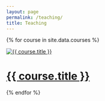 ```yaml
---
layout: page
permalink: /teaching/
title: Teaching
---
```


{% for course in site.data.courses %}

<div class="project ">
<div class="thumbnail">
<a href="{{ site.url }}/{{ course.url }}">
<img class="thumbnail" src="{{ site.baseurl }}/assets/img/teaching/{{ course.thumbnail }}" alt="{{ course.title }}" size="100%" />
<span>
<h1>{{ course.title }}</h1>
</span>
</a>
</div>
</div>

{% endfor %}

